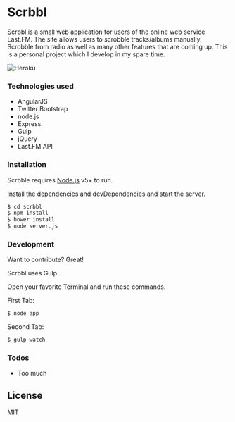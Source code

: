 # Scrbbl

Scrbbl is a small web application for users of the online web service Last.FM. The site allows users to scrobble tracks/albums manually. Scrobble from radio as well as many other features that are coming up. This is a personal project which I develop in my spare time.

![Heroku](https://heroku-badge.herokuapp.com/?app=heroku-badge)

### Technologies used

* AngularJS
* Twitter Bootstrap
* node.js
* Express
* Gulp
* jQuery
* Last.FM API

### Installation

Scrbble requires [Node.js](https://nodejs.org/) v5+ to run.

Install the dependencies and devDependencies and start the server.

```sh
$ cd scrbbl
$ npm install 
$ bower install
$ node server.js
```


### Development

Want to contribute? Great!

Scrbbl uses Gulp.

Open your favorite Terminal and run these commands.

First Tab:
```sh
$ node app
```

Second Tab:
```sh
$ gulp watch
```
### Todos

 - Too much

License
----

MIT


